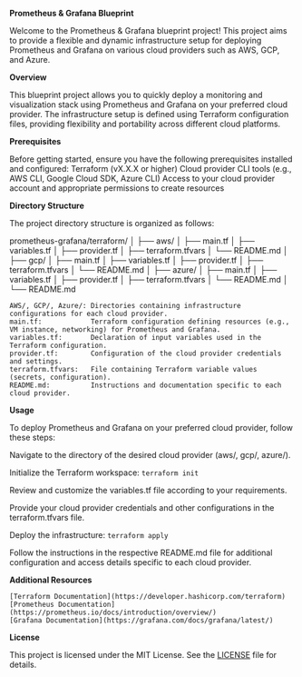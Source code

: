 **Prometheus & Grafana Blueprint** 

 Welcome to the Prometheus & Grafana blueprint project! This project aims to provide a flexible and dynamic infrastructure setup for deploying Prometheus and Grafana on various cloud providers such as AWS, GCP, and Azure.

**Overview**

This blueprint project allows you to quickly deploy a monitoring and visualization stack using Prometheus and Grafana on your preferred cloud provider. The infrastructure setup is defined using Terraform configuration files, providing flexibility and portability across different cloud platforms.

**Prerequisites** 

Before getting started, ensure you have the following prerequisites installed and configured:
Terraform (vX.X.X or higher)
Cloud provider CLI tools (e.g., AWS CLI, Google Cloud SDK, Azure CLI)
Access to your cloud provider account and appropriate permissions to create resources

**Directory Structure** 

The project directory structure is organized as follows:

prometheus-grafana/terraform/
│
├── aws/
│ ├── main.tf
│ ├── variables.tf
│ ├── provider.tf
│ ├── terraform.tfvars
│ └── README.md
│
├── gcp/
│ ├── main.tf
│ ├── variables.tf
│ ├── provider.tf
│ ├── terraform.tfvars
│ └── README.md
│
├── azure/
│ ├── main.tf
│ ├── variables.tf
│ ├── provider.tf
│ ├── terraform.tfvars
│ └── README.md
│
└── README.md

    AWS/, GCP/, Azure/: Directories containing infrastructure configurations for each cloud provider.
    main.tf:            Terraform configuration defining resources (e.g., VM instance, networking) for Prometheus and Grafana.
    variables.tf:       Declaration of input variables used in the Terraform configuration.
    provider.tf:        Configuration of the cloud provider credentials and settings.
    terraform.tfvars:   File containing Terraform variable values (secrets, configuration).
    README.md:          Instructions and documentation specific to each cloud provider.

**Usage**

To deploy Prometheus and Grafana on your preferred cloud provider, follow these steps:

Navigate to the directory of the desired cloud provider (aws/, gcp/, azure/).

Initialize the Terraform workspace: `terraform init`

Review and customize the variables.tf file according to your requirements.

Provide your cloud provider credentials and other configurations in the terraform.tfvars file.

Deploy the infrastructure: `terraform apply`

Follow the instructions in the respective README.md file for additional configuration and access details specific to each cloud provider.

**Additional Resources** 
    
    [Terraform Documentation](https://developer.hashicorp.com/terraform)
    [Prometheus Documentation](https://prometheus.io/docs/introduction/overview/)
    [Grafana Documentation](https://grafana.com/docs/grafana/latest/)


**License**

This project is licensed under the MIT License. See the [LICENSE](LICENSE) file for details.

